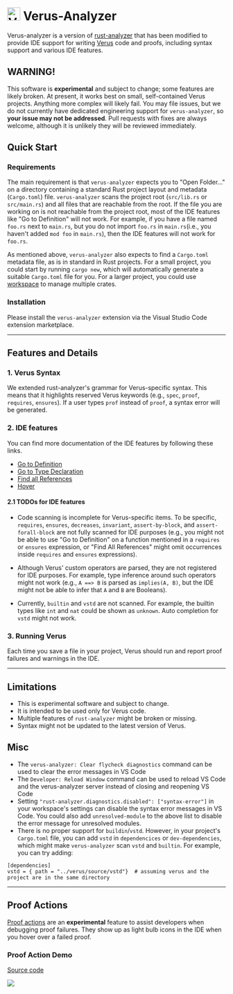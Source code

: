 # <a href="https://verus-lang.github.io/verus/verus/logo.html"><img height="30px" src="https://verus-lang.github.io/verus/verus/assets/verus-color.svg" alt="Verus" /></a> Verus-Analyzer
Verus-analyzer is a version of [rust-analyzer](https://github.com/rust-lang/rust-analyzer) that has
been modified to provide IDE support for writing [Verus](https://github.com/verus-lang/verus) code 
and proofs, including syntax support and various IDE features.

## WARNING!
This software is **experimental** and subject to change; some features are likely broken.
At present, it works best on small, self-contained Verus projects.  Anything more complex
will likely fail.  You may file issues, but we do not currently have dedicated engineering
support for `verus-analyzer`, so **your issue may not be addressed**.  Pull requests with
fixes are always welcome, although it is unlikely they will be reviewed immediately.

## Quick Start

### Requirements

The main requirement is that `verus-analyzer` expects you to "Open Folder..." on
a directory containing a standard Rust project layout and metadata (`Cargo.toml`) file.
`verus-analyzer` scans the project root (`src/lib.rs` or `src/main.rs`) and all files
that are reachable from the root. If the file you are working on is not
reachable from the project root, most of the IDE features like "Go to
Definition" will not work. For example, if you have a file named `foo.rs`
next to `main.rs`, but you do not import `foo.rs` in `main.rs`(i.e., you haven't added
`mod foo` in `main.rs`), then the IDE features will not work for `foo.rs`.

As mentioned above, `verus-analyzer` also expects to find a `Cargo.toml` metadata file,
as is in standard in Rust projects. For a small
project, you could start by running `cargo new`, which will automatically generate a
suitable `Cargo.toml` file for you. For a larger project, you could use
[workspace](https://doc.rust-lang.org/cargo/reference/workspaces.html) to
manage multiple crates.

### Installation

Please install the `verus-analyzer` extension via the Visual Studio Code extension marketplace.

---
## Features and Details

### 1. Verus Syntax
We extended rust-analyzer's grammar for Verus-specific syntax. This means that it highlights reserved Verus keywords (e.g., `spec`, `proof`, `requires`, `ensures`). If a user types `prof` instead of `proof`, a syntax error will be generated.


### 2. IDE features
You can find more documentation of the IDE features by following these links.
- [Go to Definition](https://rust-analyzer.github.io/manual.html#go-to-definition)
- [Go to Type Declaration](https://rust-analyzer.github.io/manual.html#go-to-type-definition)
- [Find all References](https://rust-analyzer.github.io/manual.html#find-all-references)
- [Hover](https://rust-analyzer.github.io/manual.html#hover)

#### 2.1 TODOs for IDE features
- Code scanning is incomplete for Verus-specific items. To be specific, `requires`, `ensures`, `decreases`, `invariant`, `assert-by-block`, and `assert-forall-block` are not fully scanned for IDE purposes (e.g., you might not be able to use "Go to Definition" on a function mentioned in a `requires` or `ensures` expression, or "Find All References" might omit occurrences inside `requires` and `ensures` expressions).

- Although Verus' custom operators are parsed, they are not registered for IDE purposes. For example, type inference around such operators might not work (e.g., `A ==> B` is parsed as `implies(A, B)`, but the IDE might not be able to infer that `A` and `B` are Booleans).

- Currently, `builtin` and `vstd` are not scanned. For example, the builtin types like `int` and `nat` could be shown as `unknown`. Auto completion for `vstd` might not work.

### 3. Running Verus

Each time you save a file in your project, Verus should run and report proof failures and warnings in the IDE.

---
## Limitations
- This is experimental software and subject to change.
- It is intended to be used only for Verus code. 
- Multiple features of `rust-analyzer` might be broken or missing.
- Syntax might not be updated to the latest version of Verus.

## Misc
- The `verus-analyzer: Clear flycheck diagnostics` command can be used to clear the error messages in VS Code
- The `Developer: Reload Window` command can be used to reload VS Code and the verus-analyzer server instead of closing and reopening VS Code
- Setting `"rust-analyzer.diagnostics.disabled": ["syntax-error"]` in your workspace's settings can disable the syntax error messages in VS Code. You could also add `unresolved-module` to the above list to disable the error message for unresolved modules.
- There is no proper support for `buildin`/`vstd`. However, in your project's `Cargo.toml` file, you can add `vstd` in `dependencices` or `dev-dependencies`, which might make `verus-analyzer` scan `vstd` and `builtin`. For example, you can try adding:
```
[dependencies]
vstd = { path = "../verus/source/vstd"}  # assuming verus and the project are in the same directory
```

---

## Proof Actions

[Proof actions](https://www.andrew.cmu.edu/user/bparno/papers/proof-plumber.pdf) 
are an **experimental** feature to assist developers when debugging proof failures.
They show up as light bulb icons in the IDE when you hover over a failed proof.

### Proof Action Demo
[Source code](https://github.com/chanheec/proof-action-example)

![](demo.gif)
